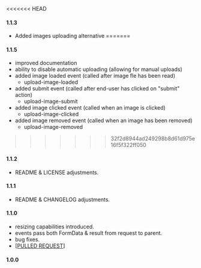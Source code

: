 <<<<<<< HEAD
#### 1.1.3
 * Added images uploading alternative
=======
#### 1.1.5
 * improved documentation
 * ability to disable automatic uploading (allowing for manual uploads)
 * added image loaded event (called after image fle has been read)
    * upload-image-loaded
 * added submit event (called after end-user has clicked on "submit" action)
    * upload-image-submit
 * added image clicked event (called when an image is clicked)
    * upload-image-clicked
 * added image removed event (called when an image has been removed)
    * upload-image-removed

>>>>>>> 32f2d8944ad249298b8d61d975e16f5f322ff050
#### 1.1.2

 * README & LICENSE adjustments.

#### 1.1.1
    
 * README & CHANGELOG adjustments.

#### 1.1.0 

 * resizing capabilities introduced.
 * events pass both FormData & result from request to parent.
 * bug fixes.
 * [[PULLED REQUEST](https://github.com/viral-vector/vue-upload-image/commit/20ba66f3126db0cc0ca14d2d45f26917d3ff50ba)]
 
#### 1.0.0
